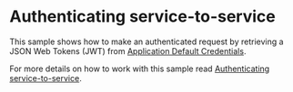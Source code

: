# Authenticating service-to-service

This sample shows how to make an authenticated request by retrieving a JSON Web Tokens (JWT) from [Application Default Credentials](https://cloud.google.com/docs/authentication/production#finding_credentials_automatically).

For more details on how to work with this sample read [Authenticating service-to-service](https://cloud.google.com/run/docs/authenticating/service-to-service).
